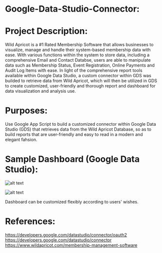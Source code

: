 # Google-Data-Studio-Connector:
# Project Description:
  Wild Apricot is a #1 Rated Membership Software that allows businesses to visualize, manage and handle their system-based membership data with ease. With various functions within the system to store data, including a comprehensive Email and Contact Databse, users are able to manipulate data such as Membership Status, Event Registration, Online Payments and Audit Log Items with ease. In light of the comprehensive report tools available within Google Data Studio, a custom connector within GDS was builded to retrieve data from Wild Apricot, which will then be utilized in GDS to create customized, user-friendly and thorough report and dashboard for data visualization and analysis use.
# Purposes:
  Use Google App Script to build a customized connector within Google Data Studio (GDS) that retrieves data from the Wild Apricot Database, so as to build reports that are user-friendly and easy to read in a modern and elegant fahsion.
  
# Sample Dashboard (Google Data Studio):
![alt text](https://github.com/edtsoi430/Google-Data-Studio-Connector/blob/master/images/gds1.png)

![alt text](https://github.com/edtsoi430/Google-Data-Studio-Connector/blob/master/images/gds2.png)

Dashboard can be customized flexibly according to users' wishes.
    
# References:
  https://developers.google.com/datastudio/connector/oauth2  
  https://developers.google.com/datastudio/connector  
  https://www.wildapricot.com/membership-management-software
